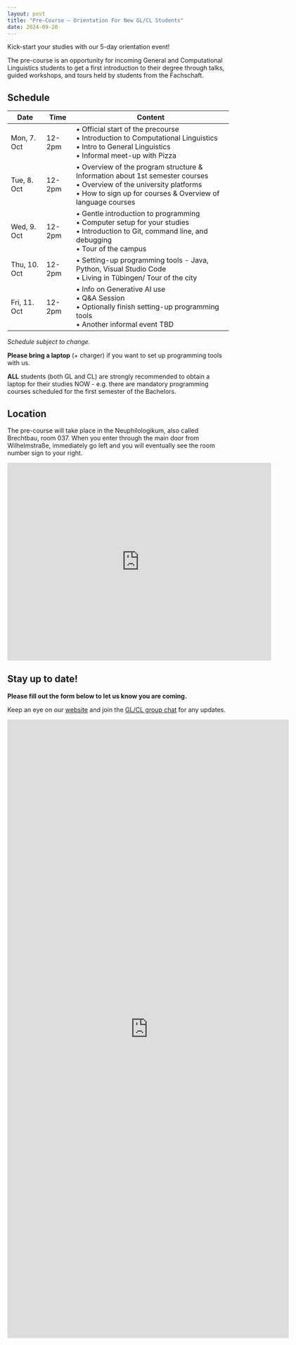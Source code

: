 ```yaml
---
layout: post
title: "Pre-Course — Orientation For New GL/CL Students"
date: 2024-09-20
---
```


Kick-start your studies with our 5-day orientation event!

The pre-course is an opportunity for incoming General and Computational Linguistics students to get a first introduction to their degree through talks, guided workshops, and tours held by students from the Fachschaft.

## Schedule

| Date         | Time   | Content                                                                                                                                                                                |
|--------------|--------|----------------------------------------------------------------------------------------------------------------------------------------------------------------------------------------|
| Mon, 7. Oct  | 12-2pm | • Official start of the precourse <br> • Introduction to Computational Linguistics <br> • Intro to General Linguistics <br>• Informal meet-up with Pizza                               |
| Tue, 8. Oct  | 12-2pm | • Overview of the program structure & Information about 1st semester courses <br>• Overview of the university platforms<br>• How to sign up for courses & Overview of language courses |
| Wed, 9. Oct  | 12-2pm | • Gentle introduction to programming<br>• Computer setup for your studies<br>• Introduction to Git, command line, and debugging <br>• Tour of the campus                               |
| Thu, 10. Oct | 12-2pm | • Setting-up programming tools - Java, Python, Visual Studio Code <br>• Living in Tübingen/ Tour of the city                                                                           |
| Fri, 11. Oct | 12-2pm | • Info on Generative AI use <br>• Q&A Session<br>• Optionally finish setting-up programming tools <br>• Another informal event TBD                                                     |

_Schedule subject to change._


**Please bring a laptop** (+ charger) if you want to set up programming tools with us.

**ALL** students (both GL and CL) are strongly recommended to obtain a laptop for their studies NOW - e.g. there are mandatory programming courses scheduled for the first semester of the Bachelors.

## Location

The pre-course will take place in the Neuphilologikum, also called Brechtbau, room 037. When you enter through the main door from Wilhelmstraße, immediately go left and you will eventually see the room number sign to your right.

<iframe src="https://www.google.com/maps/embed?pb=!1m18!1m12!1m3!1d660.5812052738692!2d9.062735469709535!3d48.52700648637499!2m3!1f0!2f0!3f0!3m2!1i1024!2i768!4f13.1!3m3!1m2!1s0x4799e5320a8e5749%3A0x4ac6e5f6d7452cc6!2sNeuphilologikum%20(Brechtbau)%2C%20Wilhelmstra%C3%9Fe%2050%2C%2072074%20T%C3%BCbingen!5e0!3m2!1sen!2sde!4v1727208435216!5m2!1sen!2sde" width="600" height="450" style="border:0;" allowfullscreen="" loading="lazy" referrerpolicy="no-referrer-when-downgrade"></iframe>

## Stay up to date!

**Please fill out the form below to let us know you are coming.**

Keep an eye on our [website](https://fs-linguistics.github.io/) and join the [GL/CL group chat](https://chat.whatsapp.com/BYuZ63pdNmG5tEo6td9ilP) for any updates.

<iframe src="https://docs.google.com/forms/d/e/1FAIpQLScuxKhZh3y9pNZkii-BP6WK_tGG27O04961I8Fi0UWD0IWgtA/viewform?embedded=true" width="640" height="1407" frameborder="0" marginheight="0" marginwidth="0">Loading…</iframe>
